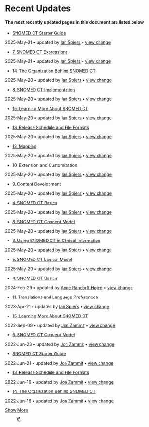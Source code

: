 # Recent Updates

#### The most recently updated pages in this document are listed below

  * [SNOMED CT Starter Guide](index.html "SNOMED CT Starter Guide")

2025-May-21 • updated by [Ian Spiers](/display/~ispiers) • [view change](/pages/diffpagesbyversion.action?pageId=26837109&selectedPageVersions=37&selectedPageVersions=36)

  * [7\. SNOMED CT Expressions](7.-SNOMED-CT-Expressions_26837127.html "SNOMED CT Starter Guide")

2025-May-21 • updated by [Ian Spiers](/display/~ispiers) • [view change](/pages/diffpagesbyversion.action?pageId=26837127&selectedPageVersions=21&selectedPageVersions=20)

  * [14\. The Organization Behind SNOMED CT](14.-The-Organization-Behind-SNOMED-CT_26837142.html "SNOMED CT Starter Guide")

2025-May-20 • updated by [Ian Spiers](/display/~ispiers) • [view change](/pages/diffpagesbyversion.action?pageId=26837142&selectedPageVersions=19&selectedPageVersions=18)

  * [8\. SNOMED CT Implementation](8.-SNOMED-CT-Implementation_26837132.html "SNOMED CT Starter Guide")

2025-May-20 • updated by [Ian Spiers](/display/~ispiers) • [view change](/pages/diffpagesbyversion.action?pageId=26837132&selectedPageVersions=15&selectedPageVersions=14)

  * [15\. Learning More About SNOMED CT](15.-Learning-More-About-SNOMED-CT_26837144.html "SNOMED CT Starter Guide")

2025-May-20 • updated by [Ian Spiers](/display/~ispiers) • [view change](/pages/diffpagesbyversion.action?pageId=26837144&selectedPageVersions=16&selectedPageVersions=15)

  * [13\. Release Schedule and File Formats](13.-Release-Schedule-and-File-Formats_26837140.html "SNOMED CT Starter Guide")

2025-May-20 • updated by [Ian Spiers](/display/~ispiers) • [view change](/pages/diffpagesbyversion.action?pageId=26837140&selectedPageVersions=16&selectedPageVersions=15)

  * [12\. Mapping](12.-Mapping_26837137.html "SNOMED CT Starter Guide")

2025-May-20 • updated by [Ian Spiers](/display/~ispiers) • [view change](/pages/diffpagesbyversion.action?pageId=26837137&selectedPageVersions=15&selectedPageVersions=14)

  * [10\. Extension and Customization](10.-Extension-and-Customization_26837135.html "SNOMED CT Starter Guide")

2025-May-20 • updated by [Ian Spiers](/display/~ispiers) • [view change](/pages/diffpagesbyversion.action?pageId=26837135&selectedPageVersions=15&selectedPageVersions=14)

  * [9\. Content Development](9.-Content-Development_26837134.html "SNOMED CT Starter Guide")

2025-May-20 • updated by [Ian Spiers](/display/~ispiers) • [view change](/pages/diffpagesbyversion.action?pageId=26837134&selectedPageVersions=12&selectedPageVersions=11)

  * [4\. SNOMED CT Basics](4.-SNOMED-CT-Basics_26837115.html "SNOMED CT Starter Guide")

2025-May-20 • updated by [Ian Spiers](/display/~ispiers) • [view change](/pages/diffpagesbyversion.action?pageId=26837115&selectedPageVersions=21&selectedPageVersions=20)

  * [6\. SNOMED CT Concept Model](6.-SNOMED-CT-Concept-Model_26837125.html "SNOMED CT Starter Guide")

2025-May-20 • updated by [Ian Spiers](/display/~ispiers) • [view change](/pages/diffpagesbyversion.action?pageId=26837125&selectedPageVersions=23&selectedPageVersions=22)

  * [3\. Using SNOMED CT in Clinical Information](3.-Using-SNOMED-CT-in-Clinical-Information_26837114.html "SNOMED CT Starter Guide")

2025-May-20 • updated by [Ian Spiers](/display/~ispiers) • [view change](/pages/diffpagesbyversion.action?pageId=26837114&selectedPageVersions=15&selectedPageVersions=14)

  * [5\. SNOMED CT Logical Model](5.-SNOMED-CT-Logical-Model_26837117.html "SNOMED CT Starter Guide")

2025-May-20 • updated by [Ian Spiers](/display/~ispiers) • [view change](/pages/diffpagesbyversion.action?pageId=26837117&selectedPageVersions=16&selectedPageVersions=15)

  * [4\. SNOMED CT Basics](4.-SNOMED-CT-Basics_291078230.html "SNOMED CT Starter Guide")

2024-Feb-29 • updated by [Anne Randorff Højen](/display/~ahojen) • [view change](/pages/diffpagesbyversion.action?pageId=26837115&selectedPageVersions=20&selectedPageVersions=19)

  * [11\. Translations and Language Preferences](11.-Translations-and-Language-Preferences_26837136.html "SNOMED CT Starter Guide")

2023-Apr-21 • updated by [Ian Spiers](/display/~ispiers) • [view change](/pages/diffpagesbyversion.action?pageId=26837136&selectedPageVersions=12&selectedPageVersions=11)

  * [15\. Learning More About SNOMED CT](15.-Learning-More-About-SNOMED-CT_180920231.html "SNOMED CT Starter Guide")

2022-Sep-09 • updated by [Jon Zammit](/display/~jzammit) • [view change](/pages/diffpagesbyversion.action?pageId=26837144&selectedPageVersions=14&selectedPageVersions=13)

  * [6\. SNOMED CT Concept Model](6.-SNOMED-CT-Concept-Model_180920222.html "SNOMED CT Starter Guide")

2022-Jun-23 • updated by [Jon Zammit](/display/~jzammit) • [view change](/pages/diffpagesbyversion.action?pageId=26837125&selectedPageVersions=19&selectedPageVersions=18)

  * [SNOMED CT Starter Guide](index.html "SNOMED CT Starter Guide")

2022-Jun-21 • updated by [Jon Zammit](/display/~jzammit) • [view change](/pages/diffpagesbyversion.action?pageId=26837109&selectedPageVersions=35&selectedPageVersions=34)

  * [13\. Release Schedule and File Formats](13.-Release-Schedule-and-File-Formats_180920229.html "SNOMED CT Starter Guide")

2022-Jun-16 • updated by [Jon Zammit](/display/~jzammit) • [view change](/pages/diffpagesbyversion.action?pageId=26837140&selectedPageVersions=14&selectedPageVersions=13)

  * [14\. The Organization Behind SNOMED CT](14.-The-Organization-Behind-SNOMED-CT_180920230.html "SNOMED CT Starter Guide")

2022-Jun-16 • updated by [Jon Zammit](/display/~jzammit) • [view change](/pages/diffpagesbyversion.action?pageId=26837142&selectedPageVersions=17&selectedPageVersions=16)

[Show More](/plugins/recently-updated/changes.action?theme=concise&pageSize=20&startIndex=20&searchToken=2083371&spaceKeys=DOCSTART&contentType=page)

<figure><img src="images/wait.gif" alt="Please wait" title=""></figure>
